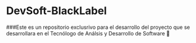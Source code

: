 # DevSoft-BlackLabel
###Este es un repositorio exclusrivo para el desarrollo del proyecto que se desarrollara en el Tecnólogo de Análsis y Desarrollo de Software 🛒
